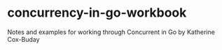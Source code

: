 # concurrency-in-go-workbook
Notes and examples for working through Concurrent in Go by Katherine Cox-Buday
